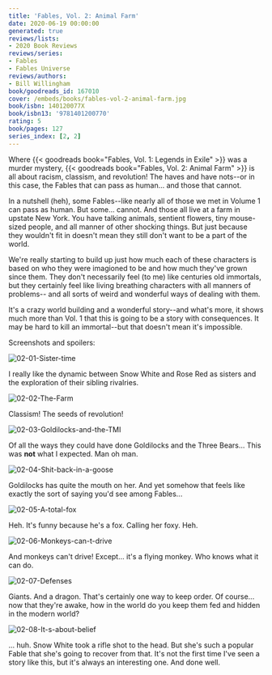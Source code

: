 ```yaml
---
title: 'Fables, Vol. 2: Animal Farm'
date: 2020-06-19 00:00:00
generated: true
reviews/lists:
- 2020 Book Reviews
reviews/series:
- Fables
- Fables Universe
reviews/authors:
- Bill Willingham
book/goodreads_id: 167010
cover: /embeds/books/fables-vol-2-animal-farm.jpg
book/isbn: 140120077X
book/isbn13: '9781401200770'
rating: 5
book/pages: 127
series_index: [2, 2]
---
```

Where {{< goodreads book="Fables, Vol. 1: Legends in Exile" >}} was a murder mystery, {{< goodreads book="Fables, Vol. 2: Animal Farm" >}} is all about racism, classism, and revolution! The haves and have nots--or in this case, the Fables that can pass as human... and those that cannot.  

In a nutshell (heh), some Fables--like nearly all of those we met in Volume 1 can pass as human. But some... cannot. And those all live at a farm in upstate New York. You have talking animals, sentient flowers, tiny mouse-sized people, and all manner of other shocking things. But just because they wouldn't fit in doesn't mean they still don't want to be a part of the world.  

<!--more-->

We're really starting to build up just how much each of these characters is based on who they were imagioned to be and how much they've grown since them. They don't necessarily feel (to me) like centuries old immortals, but they certainly feel like living breathing characters with all manners of problems-- and all sorts of weird and wonderful ways of dealing with them.  

It's a crazy world building and a wonderful story--and what's more, it shows much more than Vol. 1 that this is going to be a story with consequences. It may be hard to kill an immortal--but that doesn't mean it's impossible.  

Screenshots and spoilers:  

![02-01-Sister-time](/embeds/books/attachments/02-01-sister-time.jpg)  

I really like the dynamic between Snow White and Rose Red as sisters and the exploration of their sibling rivalries.  

![02-02-The-Farm](/embeds/books/attachments/02-02-the-farm.jpg)  

Classism! The seeds of revolution!  

![02-03-Goldilocks-and-the-TMI](/embeds/books/attachments/02-03-goldilocks-and-the-tmi.jpg)  

Of all the ways they could have done Goldilocks and the Three Bears... This was **not** what I expected. Man oh man.  

![02-04-Shit-back-in-a-goose](/embeds/books/attachments/02-04-shit-back-in-a-goose.jpg)  

Goldilocks has quite the mouth on her. And yet somehow that feels like exactly the sort of saying you'd see among Fables...  

![02-05-A-total-fox](/embeds/books/attachments/02-05-a-total-fox.jpg)  

Heh. It's funny because he's a fox. Calling her foxy. Heh.  

![02-06-Monkeys-can-t-drive](/embeds/books/attachments/02-06-monkeys-can-t-drive.jpg)  

And monkeys can't drive! Except... it's a flying monkey. Who knows what it can do.  

![02-07-Defenses](/embeds/books/attachments/02-07-defenses.jpg)  

Giants. And a dragon. That's certainly one way to keep order. Of course... now that they're awake, how in the world do you keep them fed and hidden in the modern world?  

![02-08-It-s-about-belief](/embeds/books/attachments/02-08-it-s-about-belief.jpg)  

... huh. Snow White took a rifle shot to the head. But she's such a popular Fable that she's going to recover from that. It's not the first time I've seen a story like this, but it's always an interesting one. And done well.